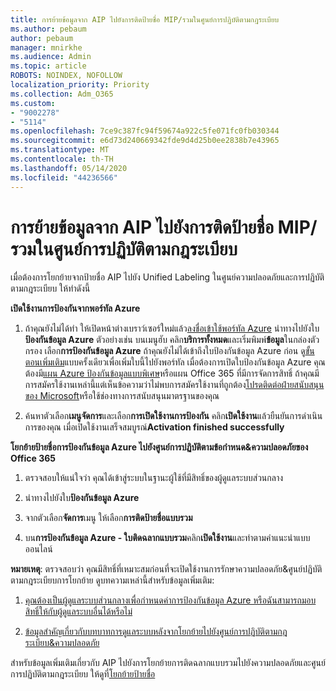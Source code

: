 ```yaml
---
title: การย้ายข้อมูลจาก AIP ไปยังการติดป้ายชื่อ MIP/รวมในศูนย์การปฏิบัติตามกฎระเบียบ
ms.author: pebaum
author: pebaum
manager: mnirkhe
ms.audience: Admin
ms.topic: article
ROBOTS: NOINDEX, NOFOLLOW
localization_priority: Priority
ms.collection: Adm_O365
ms.custom:
- "9002278"
- "5114"
ms.openlocfilehash: 7ce9c387fc94f59674a922c5fe071fc0fb030344
ms.sourcegitcommit: e6d73d240669342fde9d4d25b0ee2838b7e43965
ms.translationtype: MT
ms.contentlocale: th-TH
ms.lasthandoff: 05/14/2020
ms.locfileid: "44236566"
---
```

# <a name="migration-from-aip-to-mipunified-labeling-in-the-compliance-center"></a>การย้ายข้อมูลจาก AIP ไปยังการติดป้ายชื่อ MIP/รวมในศูนย์การปฏิบัติตามกฎระเบียบ

เมื่อต้องการโยกย้ายจากป้ายชื่อ AIP ไปยัง Unified Labeling ในศูนย์ความปลอดภัยและการปฏิบัติตามกฎระเบียบ ให้ทําดังนี้

**เปิดใช้งานการป้องกันจากพอร์ทัล Azure**

1. ถ้าคุณยังไม่ได้ทํา ให้เปิดหน้าต่างเบราว์เซอร์ใหม่แล้ว[ลงชื่อเข้าใช้พอร์ทัล Azure](https://docs.microsoft.com/azure/information-protection/deploy-use/configure-policy#signing-in-to-the-azure-portal) นําทางไปยังใบ**ป้องกันข้อมูล Azure** ตัวอย่างเช่น บนเมนูฮับ คลิก**บริการทั้งหมด**และเริ่มพิมพ์**ข้อมูล**ในกล่องตัวกรอง เลือก**การป้องกันข้อมูล Azure** ถ้าคุณยังไม่ได้เข้าถึงใบป้องกันข้อมูล Azure ก่อน ดู[ขั้นตอนเพิ่มเติม](https://docs.microsoft.com/azure/information-protection/deploy-use/configure-policy#to-access-the-azure-information-protection-blade-for-the-first-time)แบบครั้งเดียวเพื่อเพิ่มใบนี้ไปยังพอร์ทัล เมื่อต้องการเปิดใบป้องกันข้อมูล Azure คุณต้องมี[แผน Azure ป้องกันข้อมูลแบบพิเศษ](https://www.microsoft.com/cloud-platform/azure-information-protection-pricing)หรือแผน Office 365 ที่มีการจัดการสิทธิ์ ถ้าคุณมีการสมัครใช้งานเหล่านี้แต่เห็นข้อความว่าไม่พบการสมัครใช้งานที่ถูกต้อง[โปรดติดต่อฝ่ายสนับสนุนของ Microsoft](https://docs.microsoft.com/azure/information-protection/get-started/information-support#to-contact-microsoft-support)หรือใช้ช่องทางการสนับสนุนมาตรฐานของคุณ

2. ค้นหาตัวเลือก**เมนูจัดการ**และเลือก**การเปิดใช้งานการป้องกัน** คลิก**เปิดใช้งาน**แล้วยืนยันการดําเนินการของคุณ เมื่อเปิดใช้งานเสร็จสมบูรณ์**Activation finished successfully**

**โยกย้ายป้ายชื่อการป้องกันข้อมูล Azure ไปยังศูนย์การปฏิบัติตามข้อกําหนด&ความปลอดภัยของ Office 365**

1. ตรวจสอบให้แน่ใจว่า คุณได้เข้าสู่ระบบในฐานะผู้ใช้ที่มีสิทธิ์ของผู้ดูแลระบบส่วนกลาง

2. นําทางไปยังใบ**ป้องกันข้อมูล Azure**

3. จากตัวเลือก**จัดการ**เมนู ให้เลือก**การติดป้ายชื่อแบบรวม**

4. บน**การป้องกันข้อมูล Azure - ใบติดฉลากแบบรวม**คลิก**เปิดใช้งาน**และทําตามคําแนะนําแบบออนไลน์

**หมายเหตุ**: ตรวจสอบว่า คุณมีสิทธิ์ที่เหมาะสมก่อนที่จะเปิดใช้งานการรักษาความปลอดภัย&ศูนย์ปฏิบัติตามกฎระเบียบการโยกย้าย ดูบทความเหล่านี้สําหรับข้อมูลเพิ่มเติม:

1. [คุณต้องเป็นผู้ดูแลระบบส่วนกลางเพื่อกําหนดค่าการป้องกันข้อมูล Azure หรือฉันสามารถมอบสิทธิ์ให้กับผู้ดูแลระบบอื่นได้หรือไม่](https://docs.microsoft.com/azure/information-protection/faqs#do-you-need-to-be-a-global-admin-to-configure-azure-information-protection-or-can-i-delegate-to-other-administrators)

2. [ข้อมูลสําคัญเกี่ยวกับบทบาทการดูแลระบบหลังจากโยกย้ายไปยังศูนย์การปฏิบัติตามกฎระเบียบ&ความปลอดภัย](https://docs.microsoft.com/azure/information-protection/configure-policy-migrate-labels#important-information-about-administrative-roles)

สําหรับข้อมูลเพิ่มเติมเกี่ยวกับ AIP ไปยังการโยกย้ายการติดฉลากแบบรวมไปยังความปลอดภัยและศูนย์การปฏิบัติตามกฎระเบียบ ให้ดูที่[โยกย้ายป้ายชื่อ](https://docs.microsoft.com/azure/information-protection/configure-policy-migrate-labels)
